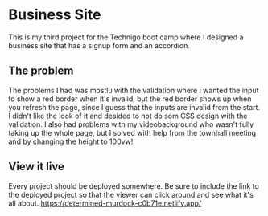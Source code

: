 # Business Site

This is my third project for the Technigo boot camp where I designed a business site that has a signup form and an accordion.

## The problem

The problems I had was mostlu with the validation where i wanted the input to show a red border when it's invalid, but the red border shows up when you refresh the page, since I guess that the inputs are invalid from the start. I didn't like the look of it and desided to not do som CSS design with the validation. I also had problems with my videobackground who wasn't fully taking up the whole page, but I solved with help from the townhall meeting and by changing the height to 100vw!

## View it live
Every project should be deployed somewhere. Be sure to include the link to the deployed project so that the viewer can click around and see what it's all about.
https://determined-murdock-c0b71e.netlify.app/
